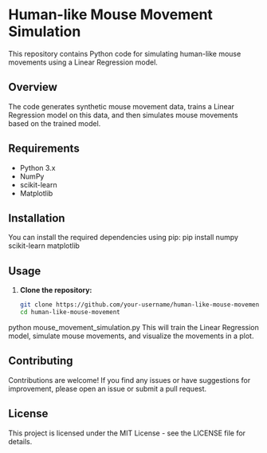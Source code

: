 # Human-like Mouse Movement Simulation

This repository contains Python code for simulating human-like mouse movements using a Linear Regression model.

## Overview

The code generates synthetic mouse movement data, trains a Linear Regression model on this data, and then simulates mouse movements based on the trained model.

## Requirements

- Python 3.x
- NumPy
- scikit-learn
- Matplotlib

## Installation

You can install the required dependencies using pip:
pip install numpy scikit-learn matplotlib


## Usage

1. **Clone the repository:**

   ```bash
   git clone https://github.com/your-username/human-like-mouse-movement.git
   cd human-like-mouse-movement

python mouse_movement_simulation.py
This will train the Linear Regression model, simulate mouse movements, and visualize the movements in a plot.

## Contributing
Contributions are welcome! If you find any issues or have suggestions for improvement, please open an issue or submit a pull request.

## License
This project is licensed under the MIT License - see the LICENSE file for details.
